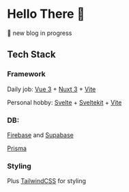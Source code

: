 # Hello There 👋

🚧 new blog in progress

## Tech Stack

### Framework
Daily job: [Vue 3](https://vuejs.org) + [Nuxt 3](https://nuxt.com) + [Vite](https://vitejs.dev) 

Personal hobby: [Svelte](https://svelte.dev) + [Sveltekit](https://kit.svelte.dev) + [Vite](https://vitejs.dev)

### DB:

[Firebase](https://firebase.google.com) and [Supabase](https://supabase.com)

[Prisma](https://prisma.io)

### Styling

Plus [TailwindCSS](https://tailwindcss.com) for styling


